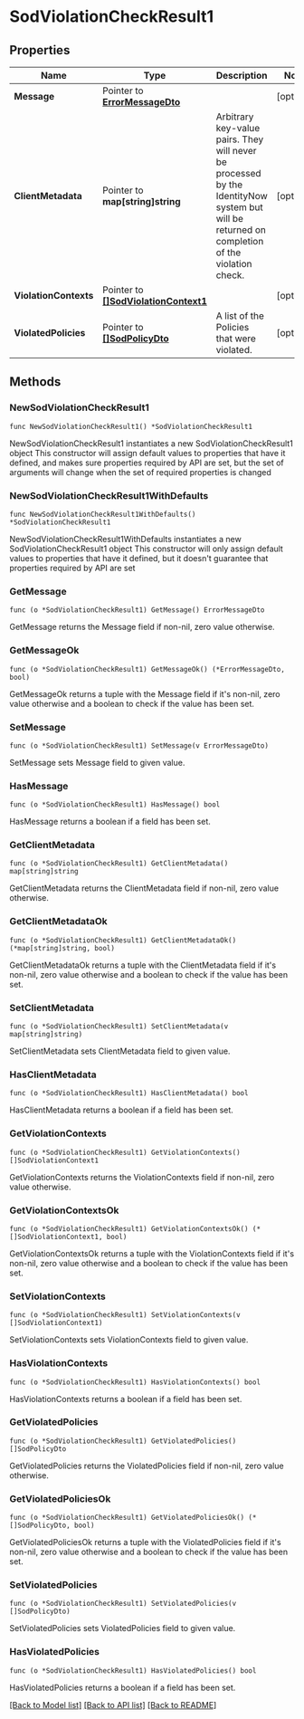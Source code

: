 # SodViolationCheckResult1

## Properties

Name | Type | Description | Notes
------------ | ------------- | ------------- | -------------
**Message** | Pointer to [**ErrorMessageDto**](ErrorMessageDto.md) |  | [optional] 
**ClientMetadata** | Pointer to **map[string]string** | Arbitrary key-value pairs. They will never be processed by the IdentityNow system but will be returned on completion of the violation check. | [optional] 
**ViolationContexts** | Pointer to [**[]SodViolationContext1**](SodViolationContext1.md) |  | [optional] 
**ViolatedPolicies** | Pointer to [**[]SodPolicyDto**](SodPolicyDto.md) | A list of the Policies that were violated. | [optional] 

## Methods

### NewSodViolationCheckResult1

`func NewSodViolationCheckResult1() *SodViolationCheckResult1`

NewSodViolationCheckResult1 instantiates a new SodViolationCheckResult1 object
This constructor will assign default values to properties that have it defined,
and makes sure properties required by API are set, but the set of arguments
will change when the set of required properties is changed

### NewSodViolationCheckResult1WithDefaults

`func NewSodViolationCheckResult1WithDefaults() *SodViolationCheckResult1`

NewSodViolationCheckResult1WithDefaults instantiates a new SodViolationCheckResult1 object
This constructor will only assign default values to properties that have it defined,
but it doesn't guarantee that properties required by API are set

### GetMessage

`func (o *SodViolationCheckResult1) GetMessage() ErrorMessageDto`

GetMessage returns the Message field if non-nil, zero value otherwise.

### GetMessageOk

`func (o *SodViolationCheckResult1) GetMessageOk() (*ErrorMessageDto, bool)`

GetMessageOk returns a tuple with the Message field if it's non-nil, zero value otherwise
and a boolean to check if the value has been set.

### SetMessage

`func (o *SodViolationCheckResult1) SetMessage(v ErrorMessageDto)`

SetMessage sets Message field to given value.

### HasMessage

`func (o *SodViolationCheckResult1) HasMessage() bool`

HasMessage returns a boolean if a field has been set.

### GetClientMetadata

`func (o *SodViolationCheckResult1) GetClientMetadata() map[string]string`

GetClientMetadata returns the ClientMetadata field if non-nil, zero value otherwise.

### GetClientMetadataOk

`func (o *SodViolationCheckResult1) GetClientMetadataOk() (*map[string]string, bool)`

GetClientMetadataOk returns a tuple with the ClientMetadata field if it's non-nil, zero value otherwise
and a boolean to check if the value has been set.

### SetClientMetadata

`func (o *SodViolationCheckResult1) SetClientMetadata(v map[string]string)`

SetClientMetadata sets ClientMetadata field to given value.

### HasClientMetadata

`func (o *SodViolationCheckResult1) HasClientMetadata() bool`

HasClientMetadata returns a boolean if a field has been set.

### GetViolationContexts

`func (o *SodViolationCheckResult1) GetViolationContexts() []SodViolationContext1`

GetViolationContexts returns the ViolationContexts field if non-nil, zero value otherwise.

### GetViolationContextsOk

`func (o *SodViolationCheckResult1) GetViolationContextsOk() (*[]SodViolationContext1, bool)`

GetViolationContextsOk returns a tuple with the ViolationContexts field if it's non-nil, zero value otherwise
and a boolean to check if the value has been set.

### SetViolationContexts

`func (o *SodViolationCheckResult1) SetViolationContexts(v []SodViolationContext1)`

SetViolationContexts sets ViolationContexts field to given value.

### HasViolationContexts

`func (o *SodViolationCheckResult1) HasViolationContexts() bool`

HasViolationContexts returns a boolean if a field has been set.

### GetViolatedPolicies

`func (o *SodViolationCheckResult1) GetViolatedPolicies() []SodPolicyDto`

GetViolatedPolicies returns the ViolatedPolicies field if non-nil, zero value otherwise.

### GetViolatedPoliciesOk

`func (o *SodViolationCheckResult1) GetViolatedPoliciesOk() (*[]SodPolicyDto, bool)`

GetViolatedPoliciesOk returns a tuple with the ViolatedPolicies field if it's non-nil, zero value otherwise
and a boolean to check if the value has been set.

### SetViolatedPolicies

`func (o *SodViolationCheckResult1) SetViolatedPolicies(v []SodPolicyDto)`

SetViolatedPolicies sets ViolatedPolicies field to given value.

### HasViolatedPolicies

`func (o *SodViolationCheckResult1) HasViolatedPolicies() bool`

HasViolatedPolicies returns a boolean if a field has been set.


[[Back to Model list]](../README.md#documentation-for-models) [[Back to API list]](../README.md#documentation-for-api-endpoints) [[Back to README]](../README.md)


